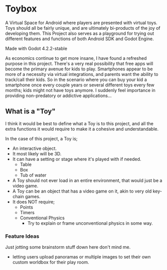 # Toybox
A Virtual Space for Android where players are presented with virtual toys. Toys should all be fairly unique, and are ultimately bi-products of the joy of developing them. This Project also serves as a playground for trying out different features and functions of both Android SDK and Godot Engine.

Made with Godot 4.2.2-stable

As economics continue to get more insane, I have found a refreshed purpose in this project. There's a very real possibility that free apps will become the primary avenue for kids to play. Smartphones appear to be more of a necessity via virtual integrations, and parents want the ability to track/call their kids. So in the scenario where you can buy your kid a smartphone once every couple years or several different toys every few months; kids might not have toys anymore. I suddenly feel importance in providing non-predatory or addictive applications... 

## What is a "Toy"
I think it would be best to define what a Toy is to this project, and all the extra functions it would require to make it a cohesive and understandable.

In the case of this project, a Toy is; 
 - An interactive object. 
 - It most likely will be 3D. 
 - It can have a setting or stage where it's played with if needed. 
   - Table 
   - Box
   - Tub of water 
 - A Toy should not ever load in an entire environment, that would just be a video game. 
 - A Toy can be an object that has a video game on it, akin to very old key-chain games.
 - It does NOT require;
   - Points
   - Timers
   - Conventional Physics
	 - Try to explain or frame unconventional physics in some way.
 
 
 ### Feature Ideas
 
 Just jotting some brainstorm stuff down here don't mind me.
 
  - letting users upload panoramas or multiple images to set their own custom worldbox for their play room.
